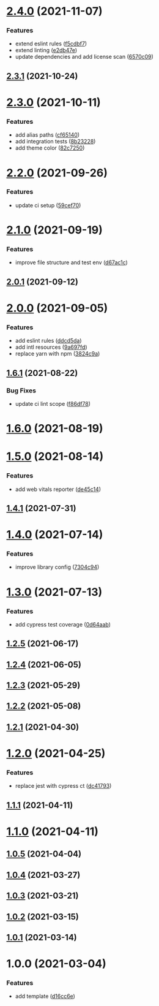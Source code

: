 # [2.4.0](https://github.com/kporten/template-react/compare/v2.3.1...v2.4.0) (2021-11-07)


### Features

* extend eslint rules ([f5cdbf7](https://github.com/kporten/template-react/commit/f5cdbf7d5e94c9b35528a38e4f0a10eb9aba7c1a))
* extend linting ([e2db47e](https://github.com/kporten/template-react/commit/e2db47e865b1cbb03c92184946197a9a5467d7af))
* update dependencies and add license scan ([6570c09](https://github.com/kporten/template-react/commit/6570c0971d6087ade0522cf3eb819e58fc6c7441))



## [2.3.1](https://github.com/kporten/template-react/compare/v2.3.0...v2.3.1) (2021-10-24)



# [2.3.0](https://github.com/kporten/template-react/compare/v2.2.0...v2.3.0) (2021-10-11)


### Features

* add alias paths ([cf65140](https://github.com/kporten/template-react/commit/cf65140e9509f90fd81cc25fe12e97506a20d29c))
* add integration tests ([8b23228](https://github.com/kporten/template-react/commit/8b232285b3e3704d0bb954a142b053679c3bf51d))
* add theme color ([82c7250](https://github.com/kporten/template-react/commit/82c7250c593a58349347d313ffbac66f8122013e))



# [2.2.0](https://github.com/kporten/template-react/compare/v2.1.0...v2.2.0) (2021-09-26)


### Features

* update ci setup ([59cef70](https://github.com/kporten/template-react/commit/59cef70222f83380032098423b5c3b8c308d441c))



# [2.1.0](https://github.com/kporten/template-react/compare/v2.0.1...v2.1.0) (2021-09-19)


### Features

* improve file structure and test env ([d67ac1c](https://github.com/kporten/template-react/commit/d67ac1c75d32ee44e61ae75219d88a31f58d34f4))



## [2.0.1](https://github.com/kporten/template-react/compare/v2.0.0...v2.0.1) (2021-09-12)



# [2.0.0](https://github.com/kporten/template-react/compare/v1.6.1...v2.0.0) (2021-09-05)


### Features

* add eslint rules ([ddcd5da](https://github.com/kporten/template-react/commit/ddcd5dafe253c30174ddee85be95a9bad64d3f67))
* add intl resources ([9a697fd](https://github.com/kporten/template-react/commit/9a697fd98253761e745535160ab87fede019b39e))
* replace yarn with npm ([3824c9a](https://github.com/kporten/template-react/commit/3824c9a5f0a388e65940fb931f5e441fc6d3fcf6))



## [1.6.1](https://github.com/kporten/template-react/compare/v1.6.0...v1.6.1) (2021-08-22)


### Bug Fixes

* update ci lint scope ([f86df78](https://github.com/kporten/template-react/commit/f86df782644059b9ba945d297b0c5b19d5b2ce0c))



# [1.6.0](https://github.com/kporten/template-react/compare/v1.5.0...v1.6.0) (2021-08-19)



# [1.5.0](https://github.com/kporten/template-react/compare/v1.4.1...v1.5.0) (2021-08-14)


### Features

* add web vitals reporter ([de45c14](https://github.com/kporten/template-react/commit/de45c14e97af10513ebd030148cbd237d4cc1fbe))



## [1.4.1](https://github.com/kporten/template-react/compare/v1.4.0...v1.4.1) (2021-07-31)



# [1.4.0](https://github.com/kporten/template-react/compare/v1.3.0...v1.4.0) (2021-07-14)


### Features

* improve library config ([7304c94](https://github.com/kporten/template-react/commit/7304c94f65af7b3e27a5c76a4a63f0e216773dfd))



# [1.3.0](https://github.com/kporten/template-react/compare/v1.2.5...v1.3.0) (2021-07-13)


### Features

* add cypress test coverage ([0d64aab](https://github.com/kporten/template-react/commit/0d64aab9defc5332b8ae217b363b607fb245bc3d))



## [1.2.5](https://github.com/kporten/template-react/compare/v1.2.4...v1.2.5) (2021-06-17)



## [1.2.4](https://github.com/kporten/template-react/compare/v1.2.3...v1.2.4) (2021-06-05)



## [1.2.3](https://github.com/kporten/template-react/compare/v1.2.2...v1.2.3) (2021-05-29)



## [1.2.2](https://github.com/kporten/template-react/compare/v1.2.1...v1.2.2) (2021-05-08)



## [1.2.1](https://github.com/kporten/template-react/compare/v1.2.0...v1.2.1) (2021-04-30)



# [1.2.0](https://github.com/kporten/template-react/compare/v1.1.1...v1.2.0) (2021-04-25)


### Features

* replace jest with cypress ct ([dc41793](https://github.com/kporten/template-react/commit/dc41793bb2b52e0595f13050e621a054551c434c))



## [1.1.1](https://github.com/kporten/template-react/compare/v1.1.0...v1.1.1) (2021-04-11)



# [1.1.0](https://github.com/kporten/template-react/compare/v1.0.5...v1.1.0) (2021-04-11)



## [1.0.5](https://github.com/kporten/template-react/compare/v1.0.4...v1.0.5) (2021-04-04)



## [1.0.4](https://github.com/kporten/template-react/compare/v1.0.3...v1.0.4) (2021-03-27)



## [1.0.3](https://github.com/kporten/template-react/compare/v1.0.2...v1.0.3) (2021-03-21)



## [1.0.2](https://github.com/kporten/template-react/compare/v1.0.1...v1.0.2) (2021-03-15)



## [1.0.1](https://github.com/kporten/template-react/compare/v1.0.0...v1.0.1) (2021-03-14)



# 1.0.0 (2021-03-04)


### Features

* add template ([d16cc6e](https://github.com/kporten/template-react/commit/d16cc6eb6eb53e2d7153c90a3b6927c15ee51f50))



